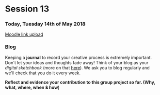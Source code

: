 # Session 13

### Today, Tuesday 14th of May 2018

[Moodle link upload](https://moodle.rave.ac.uk/mod/assign/view.php?id=103809)

### Blog

Keeping a **journal** to record your creative process is extremely important. Don't let your ideas and thoughts fade away! Think of your blog as your *digital sketchbook* (more on that [here](https://github.com/RavensbourneWebMedia/Blogging#why-blogging)). We ask you to blog regularly and we'll check that you do it every week.

**Reflect and evidence your contribution to this group project so far. (Why, what, where, when & how)**
